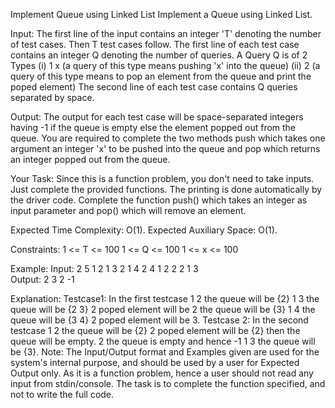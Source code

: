 Implement Queue using Linked List 
Implement a Queue using Linked List.

Input:
The first line of the input contains an integer 'T' denoting the number of test cases. Then T test cases follow.
The first line of each test case contains an integer Q denoting the number of queries. 
A Query Q is of 2 Types
(i) 1 x   (a query of this type means  pushing 'x' into the queue)
(ii) 2     (a query of this type means to pop an element from the queue and print the poped element)
The second line of each test case contains Q queries separated by space.

Output:
The output for each test case will be space-separated integers having -1 if the queue is empty else the element popped out from the queue. You are required to complete the two methods push which takes one argument an integer 'x' to be pushed into the queue and pop which returns an integer popped out from the queue.

Your Task:
Since this is a function problem, you don't need to take inputs. Just complete the provided functions. The printing is done automatically by the driver code. Complete the function push() which takes an integer as input parameter and pop() which will remove an element.

Expected Time Complexity: O(1).
Expected Auxiliary Space: O(1).

Constraints:
1 <= T <= 100
1 <= Q <= 100
1 <= x <= 100

Example:
Input:
2
5
1 2 1 3 2 1 4 2
4
1 2 2 2 1 3  
Output:
2 3
2 -1

Explanation:
Testcase1: In the first testcase
1 2    the queue will be {2}
1 3    the queue will be {2 3}
2       poped element will be 2 the queue will be {3}
1 4    the queue will be {3 4}
2       poped element will be 3.
Testcase 2: In the second testcase 
1 2   the queue will be {2}
2      poped element will be {2} then the queue will be empty. 
2      the queue is empty and hence -1
1 3   the queue will be {3}.
Note: The Input/Output format and Examples given are used for the system's internal purpose, and should be used by a user for Expected Output only. As it is a function problem, hence a user should not read any input from stdin/console. The task is to complete the function specified, and not to write the full code.